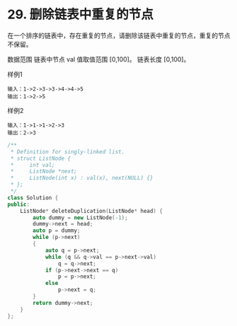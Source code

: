 # 29. 删除链表中重复的节点

在一个排序的链表中，存在重复的节点，请删除该链表中重复的节点，重复的节点不保留。

数据范围
链表中节点 val 值取值范围 [0,100]。
链表长度 [0,100]。

样例1
```
输入：1->2->3->3->4->4->5
输出：1->2->5
```
样例2
```
输入：1->1->1->2->3
输出：2->3
```

```c++
/**
 * Definition for singly-linked list.
 * struct ListNode {
 *     int val;
 *     ListNode *next;
 *     ListNode(int x) : val(x), next(NULL) {}
 * };
 */
class Solution {
public:
    ListNode* deleteDuplication(ListNode* head) {
        auto dummy = new ListNode(-1);
        dummy->next = head;
        auto p = dummy;
        while (p->next)
        {
            auto q = p->next;
            while (q && q->val == p->next->val)
                q = q->next;
            if (p->next->next == q)
                p = p->next;
            else
                p->next = q;
        }
        return dummy->next;
    }
};
```
